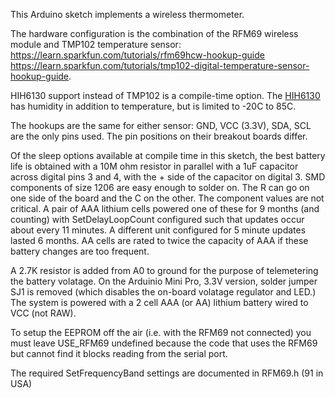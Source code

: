 This Arduino sketch implements a wireless thermometer.

The hardware configuration is the combination of the RFM69 wireless module
and TMP102 temperature sensor:
<br/>https://learn.sparkfun.com/tutorials/rfm69hcw-hookup-guide
<br/>https://learn.sparkfun.com/tutorials/tmp102-digital-temperature-sensor-hookup-guide.

HIH6130 support instead of TMP102 is a compile-time option. The 
<a href='https://www.sparkfun.com/products/11295'>HIH6130</a>
has
humidity in addition to temperature, but is limited to -20C to 85C.

The hookups are the same for either sensor: GND, VCC (3.3V), SDA, SCL are the only
pins used. The pin positions on their breakout boards differ.

Of the sleep options available at compile time in this sketch, the best
battery life is obtained with a 10M ohm resistor in parallel with a 1uF
capacitor across digital pins 3 and 4, with the + side of the capacitor on
digital 3. SMD components of size 1206 are easy enough to solder on. The R can
go on one side of the board and the C on the other.
The component values are not critical. A pair of AAA lithium cells
powered one of these for 9 months (and counting) with SetDelayLoopCount 
configured such that updates occur about every 11 minutes. A different unit
configured for 5 minute updates lasted 6 months. AA cells are rated
to twice the capacity of AAA if these battery changes are too frequent.

A 2.7K resistor is added from A0 to ground for the purpose of 
telemetering the battery volatage.
On the Arduinio Mini Pro, 3.3V version, solder jumper SJ1 is removed (which disables
the on-board volatage regulator and LED.)
The system is powered with a 2 cell AAA (or AA) lithium battery wired to VCC (not RAW).

To setup the EEPROM off the air (i.e. with the RFM69 not connected) you must
leave USE_RFM69 undefined because the code that uses the RFM69 but cannot
find it blocks reading from the serial port.

The required SetFrequencyBand settings are documented in RFM69.h (91 in USA)



